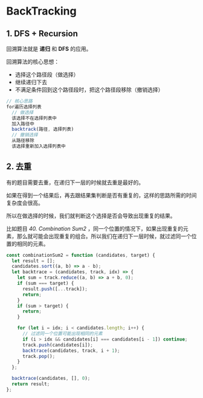# BackTracking

## 1. DFS + Recursion

回溯算法就是 **递归** 和 **DFS** 的应用。

回溯算法的核心思想：

- 选择这个路径段（做选择）
- 继续递归下去
- 不满足条件回到这个路径段时，把这个路径段移除（撤销选择）

```javascript
// 核心思路
for遍历选择列表
  // 做选择
  该选择不在选择列表中
  加入路径中
  backtrack(路径, 选择列表)
  // 撤销选择
  从路径移除
  该选择重新加入选择列表中
```

## 2. 去重

有的题目需要去重，在递归下一层的时候就去重是最好的。

如果在得到一个结果后，再去跟结果集判断是否有重复的，这样的思路所需的时间复杂度会很高。

所以在做选择的时候，我们就判断这个选择是否会导致出现重复的结果。

比如题目 *40. Combination Sum2* ，同一个位置的情况下，如果出现重复的元素，那么就可能会出现重复的组合。所以我们在递归下一层时候，就过滤同一个位置的相同的元素。

```javascript
const combinationSum2 = function (candidates, target) {
  let result = [];
  candidates.sort((a, b) => a - b);
  let backtrace = (candidates, track, idx) => {
    let sum = track.reduce((a, b) => a + b, 0);
    if (sum === target) {
      result.push([...track]);
      return;
    }
    if (sum > target) {
      return;
    }

    for (let i = idx; i < candidates.length; i++) {
      // 过滤同一个位置可能出现相同的元素
      if (i > idx && candidates[i] === candidates[i - 1]) continue;
      track.push(candidates[i]);
      backtrace(candidates, track, i + 1);
      track.pop();
    }
  };

  backtrace(candidates, [], 0);
  return result;
};
```
